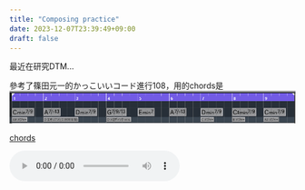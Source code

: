```yaml
---
title: "Composing practice"
date: 2023-12-07T23:39:49+09:00
draft: false
---
```



最近在研究DTM...

參考了篠田元一的かっこいいコード進行108，用的chords是
![chords](https://github.com/LeongHouHeng/Logbook/blob/ade4aab2a3e42d27a4067644300fa30bb8caa69c/static/Screenshot%202023-12-07%20234244.png)

[chords](https://github.com/LeongHouHeng/Logbook/blob/master/static/practice-1207.wav)



<audio controls preload="auto">
    <source src="https://github.com/LeongHouHeng/Logbook/blob/master/static/practice-1207.wav">
</audio>